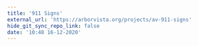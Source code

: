 ```yaml
---
title: '911 Signs'
external_url: 'https://arborvista.org/projects/av-911-signs'
hide_git_sync_repo_link: false
date: '10:48 16-12-2020'
---
```


